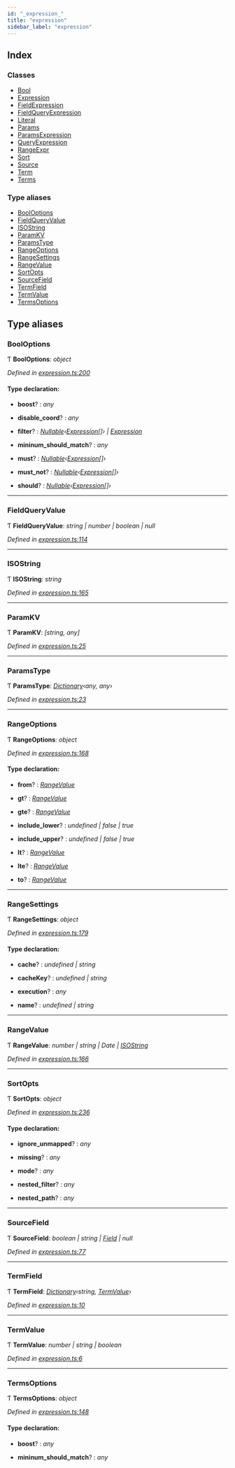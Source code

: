 ```yaml
---
id: "_expression_"
title: "expression"
sidebar_label: "expression"
---
```


## Index

### Classes

* [Bool](../classes/_expression_.bool.md)
* [Expression](../classes/_expression_.expression.md)
* [FieldExpression](../classes/_expression_.fieldexpression.md)
* [FieldQueryExpression](../classes/_expression_.fieldqueryexpression.md)
* [Literal](../classes/_expression_.literal.md)
* [Params](../classes/_expression_.params.md)
* [ParamsExpression](../classes/_expression_.paramsexpression.md)
* [QueryExpression](../classes/_expression_.queryexpression.md)
* [RangeExpr](../classes/_expression_.rangeexpr.md)
* [Sort](../classes/_expression_.sort.md)
* [Source](../classes/_expression_.source.md)
* [Term](../classes/_expression_.term.md)
* [Terms](../classes/_expression_.terms.md)

### Type aliases

* [BoolOptions](_expression_.md#booloptions)
* [FieldQueryValue](_expression_.md#fieldqueryvalue)
* [ISOString](_expression_.md#isostring)
* [ParamKV](_expression_.md#paramkv)
* [ParamsType](_expression_.md#paramstype)
* [RangeOptions](_expression_.md#rangeoptions)
* [RangeSettings](_expression_.md#rangesettings)
* [RangeValue](_expression_.md#rangevalue)
* [SortOpts](_expression_.md#sortopts)
* [SourceField](_expression_.md#sourcefield)
* [TermField](_expression_.md#termfield)
* [TermValue](_expression_.md#termvalue)
* [TermsOptions](_expression_.md#termsoptions)

## Type aliases

###  BoolOptions

Ƭ **BoolOptions**: *object*

*Defined in [expression.ts:200](https://github.com/kindritskyiMax/elasticmagic-js/blob/c9215ce/src/expression.ts#L200)*

#### Type declaration:

* **boost**? : *any*

* **disable_coord**? : *any*

* **filter**? : *[Nullable](_types_.md#nullable)‹[Expression](../classes/_expression_.expression.md)[]› | [Expression](../classes/_expression_.expression.md)*

* **mininum_should_match**? : *any*

* **must**? : *[Nullable](_types_.md#nullable)‹[Expression](../classes/_expression_.expression.md)[]›*

* **must_not**? : *[Nullable](_types_.md#nullable)‹[Expression](../classes/_expression_.expression.md)[]›*

* **should**? : *[Nullable](_types_.md#nullable)‹[Expression](../classes/_expression_.expression.md)[]›*

___

###  FieldQueryValue

Ƭ **FieldQueryValue**: *string | number | boolean | null*

*Defined in [expression.ts:114](https://github.com/kindritskyiMax/elasticmagic-js/blob/c9215ce/src/expression.ts#L114)*

___

###  ISOString

Ƭ **ISOString**: *string*

*Defined in [expression.ts:165](https://github.com/kindritskyiMax/elasticmagic-js/blob/c9215ce/src/expression.ts#L165)*

___

###  ParamKV

Ƭ **ParamKV**: *[string, any]*

*Defined in [expression.ts:25](https://github.com/kindritskyiMax/elasticmagic-js/blob/c9215ce/src/expression.ts#L25)*

___

###  ParamsType

Ƭ **ParamsType**: *[Dictionary](_types_.md#dictionary)‹any, any›*

*Defined in [expression.ts:23](https://github.com/kindritskyiMax/elasticmagic-js/blob/c9215ce/src/expression.ts#L23)*

___

###  RangeOptions

Ƭ **RangeOptions**: *object*

*Defined in [expression.ts:168](https://github.com/kindritskyiMax/elasticmagic-js/blob/c9215ce/src/expression.ts#L168)*

#### Type declaration:

* **from**? : *[RangeValue](_expression_.md#rangevalue)*

* **gt**? : *[RangeValue](_expression_.md#rangevalue)*

* **gte**? : *[RangeValue](_expression_.md#rangevalue)*

* **include_lower**? : *undefined | false | true*

* **include_upper**? : *undefined | false | true*

* **lt**? : *[RangeValue](_expression_.md#rangevalue)*

* **lte**? : *[RangeValue](_expression_.md#rangevalue)*

* **to**? : *[RangeValue](_expression_.md#rangevalue)*

___

###  RangeSettings

Ƭ **RangeSettings**: *object*

*Defined in [expression.ts:179](https://github.com/kindritskyiMax/elasticmagic-js/blob/c9215ce/src/expression.ts#L179)*

#### Type declaration:

* **cache**? : *undefined | string*

* **cacheKey**? : *undefined | string*

* **execution**? : *any*

* **name**? : *undefined | string*

___

###  RangeValue

Ƭ **RangeValue**: *number | string | Date | [ISOString](_expression_.md#isostring)*

*Defined in [expression.ts:166](https://github.com/kindritskyiMax/elasticmagic-js/blob/c9215ce/src/expression.ts#L166)*

___

###  SortOpts

Ƭ **SortOpts**: *object*

*Defined in [expression.ts:236](https://github.com/kindritskyiMax/elasticmagic-js/blob/c9215ce/src/expression.ts#L236)*

#### Type declaration:

* **ignore_unmapped**? : *any*

* **missing**? : *any*

* **mode**? : *any*

* **nested_filter**? : *any*

* **nested_path**? : *any*

___

###  SourceField

Ƭ **SourceField**: *boolean | string | [Field](../classes/_document_.field.md) | null*

*Defined in [expression.ts:77](https://github.com/kindritskyiMax/elasticmagic-js/blob/c9215ce/src/expression.ts#L77)*

___

###  TermField

Ƭ **TermField**: *[Dictionary](_types_.md#dictionary)‹string, [TermValue](_expression_.md#termvalue)›*

*Defined in [expression.ts:10](https://github.com/kindritskyiMax/elasticmagic-js/blob/c9215ce/src/expression.ts#L10)*

___

###  TermValue

Ƭ **TermValue**: *number | string | boolean*

*Defined in [expression.ts:6](https://github.com/kindritskyiMax/elasticmagic-js/blob/c9215ce/src/expression.ts#L6)*

___

###  TermsOptions

Ƭ **TermsOptions**: *object*

*Defined in [expression.ts:148](https://github.com/kindritskyiMax/elasticmagic-js/blob/c9215ce/src/expression.ts#L148)*

#### Type declaration:

* **boost**? : *any*

* **mininum_should_match**? : *any*
